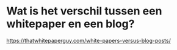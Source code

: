 # Wat is het verschil tussen een whitepaper en een blog?

https://thatwhitepaperguy.com/white-papers-versus-blog-posts/
